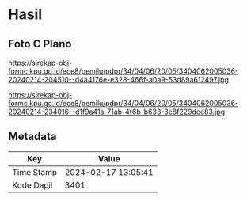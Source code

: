 # Hasil

## Foto C Plano

https://sirekap-obj-formc.kpu.go.id/ece8/pemilu/pdpr/34/04/06/20/05/3404062005036-20240214-204510--d4a4176e-e328-466f-a0a9-53d89a612497.jpg

https://sirekap-obj-formc.kpu.go.id/ece8/pemilu/pdpr/34/04/06/20/05/3404062005036-20240214-234016--d1f9a41a-71ab-4f6b-b633-3e8f229dee83.jpg


## Metadata

| Key        | Value               |
| ---------- | ------------------- |
| Time Stamp | 2024-02-17 13:05:41 |
| Kode Dapil | 3401                |



